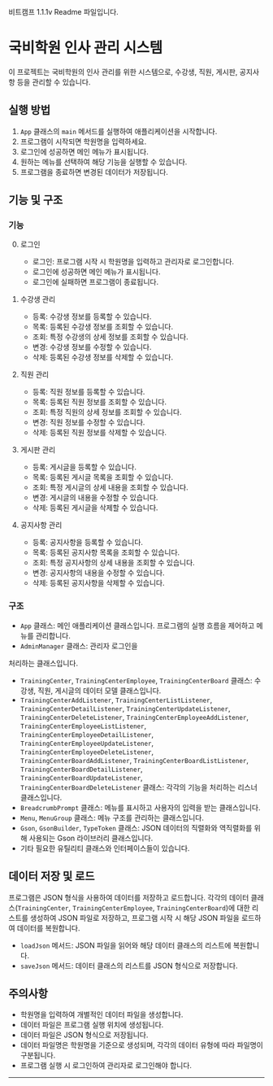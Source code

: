 비트캠프 1.1.1v Readme 파일입니다. 

# 국비학원 인사 관리 시스템

이 프로젝트는 국비학원의 인사 관리를 위한 시스템으로, 수강생, 직원, 게시판, 공지사항 등을 관리할 수 있습니다.

## 실행 방법

1. `App` 클래스의 `main` 메서드를 실행하여 애플리케이션을 시작합니다.
2. 프로그램이 시작되면 학원명을 입력하세요.
3. 로그인에 성공하면 메인 메뉴가 표시됩니다.
4. 원하는 메뉴를 선택하여 해당 기능을 실행할 수 있습니다.
5. 프로그램을 종료하면 변경된 데이터가 저장됩니다.

## 기능 및 구조

### 기능

0. 로그인
   - 로그인: 프로그램 시작 시 학원명을 입력하고 관리자로 로그인합니다.
   - 로그인에 성공하면 메인 메뉴가 표시됩니다.
   - 로그인에 실패하면 프로그램이 종료됩니다.

1. 수강생 관리
   - 등록: 수강생 정보를 등록할 수 있습니다.
   - 목록: 등록된 수강생 정보를 조회할 수 있습니다.
   - 조회: 특정 수강생의 상세 정보를 조회할 수 있습니다.
   - 변경: 수강생 정보를 수정할 수 있습니다.
   - 삭제: 등록된 수강생 정보를 삭제할 수 있습니다.

2. 직원 관리
   - 등록: 직원 정보를 등록할 수 있습니다.
   - 목록: 등록된 직원 정보를 조회할 수 있습니다.
   - 조회: 특정 직원의 상세 정보를 조회할 수 있습니다.
   - 변경: 직원 정보를 수정할 수 있습니다.
   - 삭제: 등록된 직원 정보를 삭제할 수 있습니다.

3. 게시판 관리
   - 등록: 게시글을 등록할 수 있습니다.
   - 목록: 등록된 게시글 목록을 조회할 수 있습니다.
   - 조회: 특정 게시글의 상세 내용을 조회할 수 있습니다.
   - 변경: 게시글의 내용을 수정할 수 있습니다.
   - 삭제: 등록된 게시글을 삭제할 수 있습니다.

4. 공지사항 관리
   - 등록: 공지사항을 등록할 수 있습니다.
   - 목록: 등록된 공지사항 목록을 조회할 수 있습니다.
   - 조회: 특정 공지사항의 상세 내용을 조회할 수 있습니다.
   - 변경: 공지사항의 내용을 수정할 수 있습니다.
   - 삭제: 등록된 공지사항을 삭제할 수 있습니다.

### 구조

- `App` 클래스: 메인 애플리케이션 클래스입니다. 프로그램의 실행 흐름을 제어하고 메뉴를 관리합니다.
- `AdminManager` 클래스: 관리자 로그인을

 처리하는 클래스입니다.
- `TrainingCenter`, `TrainingCenterEmployee`, `TrainingCenterBoard` 클래스: 수강생, 직원, 게시글의 데이터 모델 클래스입니다.
- `TrainingCenterAddListener`, `TrainingCenterListListener`, `TrainingCenterDetailListener`, `TrainingCenterUpdateListener`, `TrainingCenterDeleteListener`, `TrainingCenterEmployeeAddListener`, `TrainingCenterEmployeeListListener`, `TrainingCenterEmployeeDetailListener`, `TrainingCenterEmployeeUpdateListener`, `TrainingCenterEmployeeDeleteListener`, `TrainingCenterBoardAddListener`, `TrainingCenterBoardListListener`, `TrainingCenterBoardDetailListener`, `TrainingCenterBoardUpdateListener`, `TrainingCenterBoardDeleteListener` 클래스: 각각의 기능을 처리하는 리스너 클래스입니다.
- `BreadcrumbPrompt` 클래스: 메뉴를 표시하고 사용자의 입력을 받는 클래스입니다.
- `Menu`, `MenuGroup` 클래스: 메뉴 구조를 관리하는 클래스입니다.
- `Gson`, `GsonBuilder`, `TypeToken` 클래스: JSON 데이터의 직렬화와 역직렬화를 위해 사용되는 Gson 라이브러리 클래스입니다.
- 기타 필요한 유틸리티 클래스와 인터페이스들이 있습니다.

## 데이터 저장 및 로드

프로그램은 JSON 형식을 사용하여 데이터를 저장하고 로드합니다. 각각의 데이터 클래스(`TrainingCenter`, `TrainingCenterEmployee`, `TrainingCenterBoard`)에 대한 리스트를 생성하여 JSON 파일로 저장하고, 프로그램 시작 시 해당 JSON 파일을 로드하여 데이터를 복원합니다.

- `loadJson` 메서드: JSON 파일을 읽어와 해당 데이터 클래스의 리스트에 복원합니다.
- `saveJson` 메서드: 데이터 클래스의 리스트를 JSON 형식으로 저장합니다.

## 주의사항

- 학원명을 입력하여 개별적인 데이터 파일을 생성합니다.
- 데이터 파일은 프로그램 실행 위치에 생성됩니다.
- 데이터 파일은 JSON 형식으로 저장됩니다.
- 데이터 파일명은 학원명을 기준으로 생성되며, 각각의 데이터 유형에 따라 파일명이 구분됩니다.
- 프로그램 실행 시 로그인하여 관리자로 로그인해야 합니다.

---
